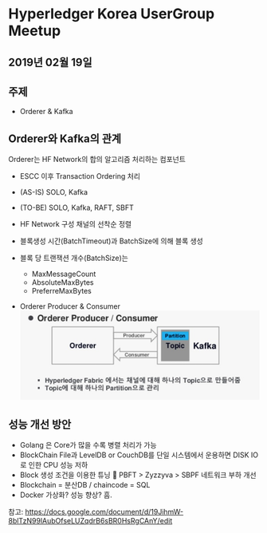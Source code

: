 # Hyperledger Korea UserGroup Meetup 
## 2019년 02월 19일

## 주제
* Orderer & Kafka

## Orderer와 Kafka의 관계
Orderer는 HF Network의 합의 알고리즘 처리하는 컴포넌트

* ESCC 이후 Transaction Ordering 처리

* (AS-IS) SOLO, Kafka 

* (TO-BE) SOLO, Kafka, RAFT, SBFT 

* HF Network 구성 채널의 선착순 정렬

* 블록생성 시간(BatchTimeout)과 BatchSize에 의해 블록 생성

* 블록 당 트랜잭션 개수(BatchSize)는
  - MaxMessageCount 
  - AbsoluteMaxBytes
  - PreferreMaxBytes

* Orderer Producer & Consumer
![](./images/190219.png)


## 성능 개선 방안
* Golang 은 Core가 많을 수록 병렬 처리가 가능 
* BlockChain File과 LevelDB or CouchDB를 단일 시스템에서 운용하면 DISK IO로 인한 CPU 성능 저하 
* Block 생성 조건을 이용한 튜닝  PBFT > Zyzzyva > SBPF 네트워크 부하 개선 
* Blockchain = 분산DB / chaincode = SQL 
* Docker 가상화? 성능 향상? 흠.


참고: https://docs.google.com/document/d/19JihmW-8blTzN99lAubOfseLUZqdrB6sBR0HsRgCAnY/edit

